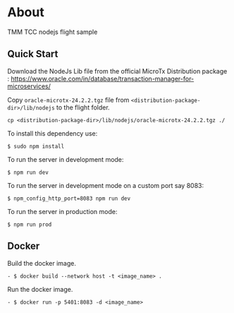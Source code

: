 # About

TMM TCC nodejs flight sample

## Quick Start

Download the NodeJs Lib file from the official MicroTx Distribution package : https://www.oracle.com/in/database/transaction-manager-for-microservices/

Copy `oracle-microtx-24.2.2.tgz` file from `<distribution-package-dir>/lib/nodejs` to the flight folder.

```
cp <distribution-package-dir>/lib/nodejs/oracle-microtx-24.2.2.tgz ./
```

To install this dependency use:

```
$ sudo npm install
```

To run the server in development mode:

```
$ npm run dev
```

To run the server in development mode on a custom port say 8083:

```
$ npm_config_http_port=8083 npm run dev
```

To run the server in production mode:

```
$ npm run prod
```


## Docker

Build the docker image.

```
- $ docker build --network host -t <image_name> .
```

Run the docker image.

```
- $ docker run -p 5401:8083 -d <image_name>
```